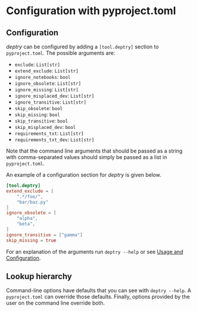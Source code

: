 # Configuration with pyproject.toml

## Configuration

_deptry_ can be configured by adding a `[tool.deptry]` section to `pyproject.toml`. The possible arguments are:

- `exclude`: `List[str]`
- `extend_exclude`: `List[str]`
- `ignore_notebooks`: `bool`
- `ignore_obsolete`: `List[str]`
- `ignore_missing`: `List[str]`
- `ignore_misplaced_dev`: `List[str]`
- `ignore_transitive`: `List[str]`
- `skip_obsolete`: `bool`
- `skip_missing`: `bool`
- `skip_transitive`: `bool`
- `skip_misplaced_dev`: `bool`
- `requirements_txt`: `List[str]`
- `requirements_txt_dev`: `List[str]`

Note that the command line arguments that should be passed as a string with comma-separated values should simply be passed as a list in `pyproject.toml`.

An example of a configuration section for _deptry_ is given below.

```toml
[tool.deptry]
extend_exclude = [
    ".*/foo/",
    "bar/baz.py"
]
ignore_obsolete = [
    "alpha",
    "beta",
]
ignore_transitive = ["gamma"]
skip_missing = true
```

For an explanation of the arguments run `deptry --help` or see [Usage and Configuration](./usage.md).

## Lookup hierarchy

Command-line options have defaults that you can see with `deptry --help`. A `pyproject.toml` can override those defaults. Finally, options provided by the user on the command line override both.
